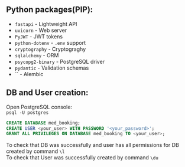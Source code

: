 ## Python packages(PIP):
- `fastapi` - Lightweight API
- `uvicorn` - Web server
- `PyJWT` - JWT tokens
- `python-dotenv` - `.env` support
- `cryptography` - Cryptograghy
- `sqlalchemy` - ORM
- `psycopg2-binary` - PostgreSQL driver
- `pydantic` - Validation schemas
- `` - Alembic

## DB and User creation:
Open PostgreSQL console: \
`psql -U postgres`

```sql
CREATE DATABASE med_booking;
CREATE USER <your_user> WITH PASSWORD '<your_password>';
GRANT ALL PRIVILEGES ON DATABASE med_booking TO <your_user>;
```
To check that DB was successfully and user has all permissions for DB created by command `\l` \
To check that User was successfully created by command `\du`
